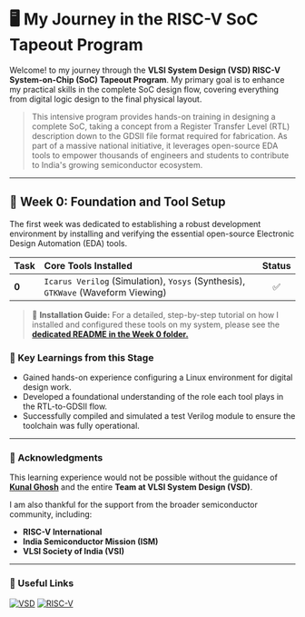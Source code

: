 # 🖥️ My Journey in the RISC-V SoC Tapeout Program

Welcome! to my journey through the **VLSI System Design (VSD) RISC-V System-on-Chip (SoC) Tapeout Program**. My primary goal is to enhance my practical skills in the complete SoC design flow, covering everything from digital logic design to the final physical layout.

> This intensive program provides hands-on training in designing a complete SoC, taking a concept from a Register Transfer Level (RTL) description down to the GDSII file format required for fabrication. As part of a massive national initiative, it leverages open-source EDA tools to empower thousands of engineers and students to contribute to India's growing semiconductor ecosystem.

---

## 📅 Week 0: Foundation and Tool Setup

The first week was dedicated to establishing a robust development environment by installing and verifying the essential open-source Electronic Design Automation (EDA) tools.

| Task   | Core Tools Installed                               | Status |
| :----- | :------------------------------------------------- | :----: |
| **0** | `Icarus Verilog` (Simulation), `Yosys` (Synthesis), `GTKWave` (Waveform Viewing) |   ✅   |

> 📝 **Installation Guide:** For a detailed, step-by-step tutorial on how I installed and configured these tools on my system, please see the [**dedicated README in the Week 0 folder.**](https://github.com/Purush-5268/Paidipilli_Purushotham_RISC-V-SOC-VSD-Week_0/blob/main/Lab%20Snapshots/README.md)


### 🌟 Key Learnings from this Stage
- Gained hands-on experience configuring a Linux environment for digital design work.
- Developed a foundational understanding of the role each tool plays in the RTL-to-GDSII flow.
- Successfully compiled and simulated a test Verilog module to ensure the toolchain was fully operational.

---

### 🙏 Acknowledgments

This learning experience would not be possible without the guidance of **[Kunal Ghosh](https://github.com/kunalg123)** and the entire **Team at VLSI System Design (VSD)**.

I am also thankful for the support from the broader semiconductor community, including:
- **RISC-V International**
- **India Semiconductor Mission (ISM)**
- **VLSI Society of India (VSI)**
---

### 🔗 Useful Links

[![VSD](https://img.shields.io/badge/VSD-Official_Website-blue?style=for-the-badge&logo=world&logoColor=white)](https://www.vlsisystemdesign.com/)
[![RISC-V](https://img.shields.io/badge/RISC--V-International-orange?style=for-the-badge&logo=riscv&logoColor=white)](https://riscv.org/)
